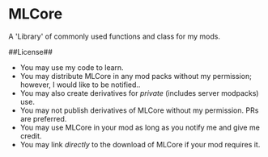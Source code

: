 MLCore
======
A 'Library' of commonly used functions and class for my mods.

##License##
* You may use my code to learn.
* You may distribute MLCore in any mod packs without my permission; however, I would like to be notified..
* You may also create derivatives for _private_ (includes server modpacks) use.
* You may not publish derivatives of MLCore without my permission. PRs are preferred.
* You may use MLCore in your mod as long as you notify me and give me credit.
* You may link _directly_ to the download of MLCore if your mod requires it.
